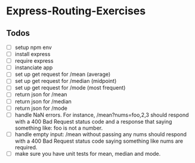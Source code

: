 # Express-Routing-Exercises
## Todos
- [ ] setup npm env
- [ ] install express
- [ ] require express
- [ ] instanciate app
- [ ] set up get request for /mean (average)
- [ ] set up get request for /median (midpoint)
- [ ] set up get request for /mode (most frequent)
- [ ] return json for /mean
- [ ] return json for /median
- [ ] return json for /mode
- [ ] handle NaN errors. For instance, /mean?nums=foo,2,3 should respond with a 400 Bad Request status code and a response that saying something like: foo is not a number.
- [ ] handle empty input: /mean without passing any nums should respond with a 400 Bad Request status code saying something like nums are required.
- [ ] make sure you have unit tests for mean, median and mode.
